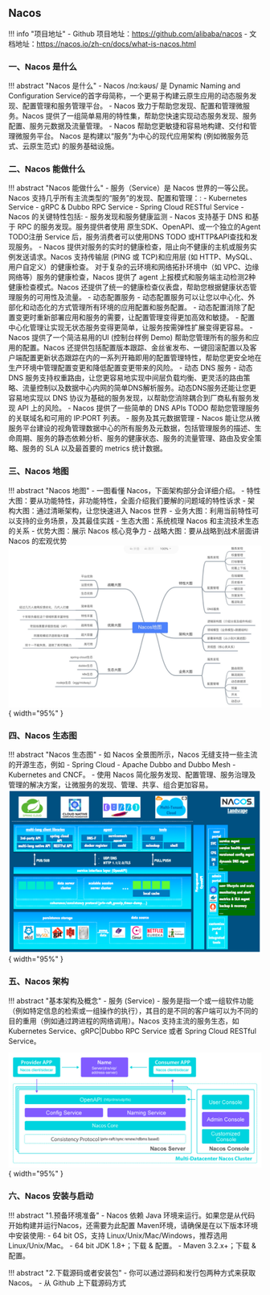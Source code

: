 
## Nacos

!!! info "项目地址"
    - Github 项目地址：https://github.com/alibaba/nacos
    - 文档地址：https://nacos.io/zh-cn/docs/what-is-nacos.html

### 一、Nacos 是什么

!!! abstract "Nacos 是什么"
    - Nacos /nɑ:kəʊs/ 是 Dynamic Naming and Configuration Service的首字母简称，一个更易于构建云原生应用的动态服务发现、配置管理和服务管理平台。
    - Nacos 致力于帮助您发现、配置和管理微服务。Nacos 提供了一组简单易用的特性集，帮助您快速实现动态服务发现、服务配置、服务元数据及流量管理。
    - Nacos 帮助您更敏捷和容易地构建、交付和管理微服务平台。 Nacos 是构建以“服务”为中心的现代应用架构 (例如微服务范式、云原生范式) 的服务基础设施。

### 二、Nacos 能做什么

!!! abstract "Nacos 能做什么"
    - 服务（Service）是 Nacos 世界的一等公民。Nacos 支持几乎所有主流类型的“服务”的发现、配置和管理：:
        - Kubernetes Service
        - gRPC & Dubbo RPC Service
        - Spring Cloud RESTful Service
    - Nacos 的关键特性包括:
        - 服务发现和服务健康监测
            - Nacos 支持基于 DNS 和基于 RPC 的服务发现。服务提供者使用 原生SDK、OpenAPI、或一个独立的Agent TODO注册 Service 后，服务消费者可以使用DNS TODO 或HTTP&API查找和发现服务。
            - Nacos 提供对服务的实时的健康检查，阻止向不健康的主机或服务实例发送请求。Nacos 支持传输层 (PING 或 TCP)和应用层 (如 HTTP、MySQL、用户自定义）的健康检查。 对于复杂的云环境和网络拓扑环境中（如 VPC、边缘网络等）服务的健康检查，Nacos 提供了 agent 上报模式和服务端主动检测2种健康检查模式。Nacos 还提供了统一的健康检查仪表盘，帮助您根据健康状态管理服务的可用性及流量。
        - 动态配置服务
            - 动态配置服务可以让您以中心化、外部化和动态化的方式管理所有环境的应用配置和服务配置。
            - 动态配置消除了配置变更时重新部署应用和服务的需要，让配置管理变得更加高效和敏捷。
            - 配置中心化管理让实现无状态服务变得更简单，让服务按需弹性扩展变得更容易。
            - Nacos 提供了一个简洁易用的UI (控制台样例 Demo) 帮助您管理所有的服务和应用的配置。Nacos 还提供包括配置版本跟踪、金丝雀发布、一键回滚配置以及客户端配置更新状态跟踪在内的一系列开箱即用的配置管理特性，帮助您更安全地在生产环境中管理配置变更和降低配置变更带来的风险。
        - 动态 DNS 服务
            - 动态 DNS 服务支持权重路由，让您更容易地实现中间层负载均衡、更灵活的路由策略、流量控制以及数据中心内网的简单DNS解析服务。动态DNS服务还能让您更容易地实现以 DNS 协议为基础的服务发现，以帮助您消除耦合到厂商私有服务发现 API 上的风险。
            - Nacos 提供了一些简单的 DNS APIs TODO 帮助您管理服务的关联域名和可用的 IP:PORT 列表。
        - 服务及其元数据管理
            - Nacos 能让您从微服务平台建设的视角管理数据中心的所有服务及元数据，包括管理服务的描述、生命周期、服务的静态依赖分析、服务的健康状态、服务的流量管理、路由及安全策略、服务的 SLA 以及最首要的 metrics 统计数据。


### 三、Nacos 地图

!!! abstract "Nacos 地图"
    - 一图看懂 Nacos，下面架构部分会详细介绍。
        - 特性大图：要从功能特性，非功能特性，全面介绍我们要解的问题域的特性诉求
        - 架构大图：通过清晰架构，让您快速进入 Nacos 世界
        - 业务大图：利用当前特性可以支持的业务场景，及其最佳实践
        - 生态大图：系统梳理 Nacos 和主流技术生态的关系
        - 优势大图：展示 Nacos 核心竞争力
        - 战略大图：要从战略到战术层面讲 Nacos 的宏观优势
![nacos](../../img/related/nacos/img.png){ width="95%" }

### 四、Nacos 生态图

!!! abstract "Nacos 生态图"
    - 如 Nacos 全景图所示，Nacos 无缝支持一些主流的开源生态，例如
        - Spring Cloud
        - Apache Dubbo and Dubbo Mesh
        - Kubernetes and CNCF。
    - 使用 Nacos 简化服务发现、配置管理、服务治理及管理的解决方案，让微服务的发现、管理、共享、组合更加容易。
![nacos](../../img/related/nacos/img_1.png){ width="95%" }

### 五、Nacos 架构

!!! abstract "基本架构及概念"
    - 服务 (Service)
        - 服务是指一个或一组软件功能（例如特定信息的检索或一组操作的执行），其目的是不同的客户端可以为不同的目的重用（例如通过跨进程的网络调用）。Nacos 支持主流的服务生态，如 Kubernetes Service、gRPC|Dubbo RPC Service 或者 Spring Cloud RESTful Service。

![nacos](../../img/related/nacos/img_2.png){ width="95%" }

### 六、Nacos 安装与启动

!!! abstract "1.预备环境准备"
    - Nacos 依赖 Java 环境来运行。如果您是从代码开始构建并运行Nacos，还需要为此配置 Maven环境，请确保是在以下版本环境中安装使用:
        - 64 bit OS，支持 Linux/Unix/Mac/Windows，推荐选用 Linux/Unix/Mac。
        - 64 bit JDK 1.8+；下载 & 配置。
        - Maven 3.2.x+；下载 & 配置。

!!! abstract "2.下载源码或者安装包"
    - 你可以通过源码和发行包两种方式来获取 Nacos。
    - 从 Github 上下载源码方式
